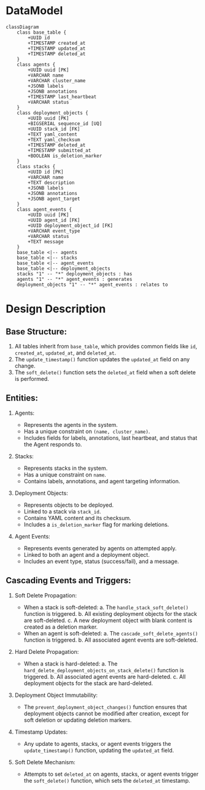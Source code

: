 # DataModel

```mermaid
classDiagram
    class base_table {
        +UUID id
        +TIMESTAMP created_at
        +TIMESTAMP updated_at
        +TIMESTAMP deleted_at
    }
    class agents {
        +UUID uuid [PK]
        +VARCHAR name
        +VARCHAR cluster_name
        +JSONB labels
        +JSONB annotations
        +TIMESTAMP last_heartbeat
        +VARCHAR status
    }
    class deployment_objects {
        +UUID uuid [PK]
        +BIGSERIAL sequence_id [UQ]
        +UUID stack_id [FK]
        +TEXT yaml_content
        +TEXT yaml_checksum
        +TIMESTAMP deleted_at
        +TIMESTAMP submitted_at
        +BOOLEAN is_deletion_marker
    }
    class stacks {
        +UUID id [PK]
        +VARCHAR name
        +TEXT description
        +JSONB labels
        +JSONB annotations
        +JSONB agent_target
    }
    class agent_events {
        +UUID uuid [PK]
        +UUID agent_id [FK]
        +UUID deployment_object_id [FK]
        +VARCHAR event_type
        +VARCHAR status
        +TEXT message
    }
    base_table <|-- agents
    base_table <|-- stacks
    base_table <|-- agent_events
    base_table <|-- deployment_objects
    stacks "1" -- "*" deployment_objects : has
    agents "1" -- "*" agent_events : generates
    deployment_objects "1" -- "*" agent_events : relates to
```

# Design Description

## Base Structure:
1. All tables inherit from `base_table`, which provides common fields like `id`, `created_at`, `updated_at`, and `deleted_at`.
2. The `update_timestamp()` function updates the `updated_at` field on any change.
3. The `soft_delete()` function sets the `deleted_at` field when a soft delete is performed.

## Entities:

1. Agents:
   - Represents the agents in the system.
   - Has a unique constraint on `(name, cluster_name)`.
   - Includes fields for labels, annotations, last heartbeat, and status that the Agent responds to.

2. Stacks:
   - Represents stacks in the system.
   - Has a unique constraint on `name`.
   - Contains labels, annotations, and agent targeting information.

3. Deployment Objects:
   - Represents objects to be deployed.
   - Linked to a stack via `stack_id`.
   - Contains YAML content and its checksum.
   - Includes a `is_deletion_marker` flag for marking deletions.

4. Agent Events:
   - Represents events generated by agents on attempted apply.
   - Linked to both an agent and a deployment object.
   - Includes an event type, status (success/fail), and a message.

## Cascading Events and Triggers:

1. Soft Delete Propagation:
   - When a stack is soft-deleted:
     a. The `handle_stack_soft_delete()` function is triggered.
     b. All existing deployment objects for the stack are soft-deleted.
     c. A new deployment object with blank content is created as a deletion marker.
   - When an agent is soft-deleted:
     a. The `cascade_soft_delete_agents()` function is triggered.
     b. All associated agent events are soft-deleted.

2. Hard Delete Propagation:
   - When a stack is hard-deleted:
     a. The `hard_delete_deployment_objects_on_stack_delete()` function is triggered.
     b. All associated agent events are hard-deleted.
     c. All deployment objects for the stack are hard-deleted.

3. Deployment Object Immutability:
   - The `prevent_deployment_object_changes()` function ensures that deployment objects cannot be modified after creation, except for soft deletion or updating deletion markers.

4. Timestamp Updates:
   - Any update to agents, stacks, or agent events triggers the `update_timestamp()` function, updating the `updated_at` field.

5. Soft Delete Mechanism:
   - Attempts to set `deleted_at` on agents, stacks, or agent events trigger the `soft_delete()` function, which sets the `deleted_at` timestamp.
